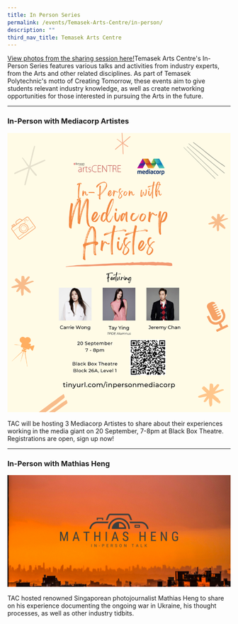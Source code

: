 ```yaml
---
title: In Person Series
permalink: /events/Temasek-Arts-Centre/in-person/
description: ""
third_nav_title: Temasek Arts Centre
---
```

[View photos from the sharing session here!](https://www.flickr.com/photos/digitalmediacrewtp/albums/72177720299974338)Temasek Arts Centre's In-Person Series features various talks and activities from industry experts, from the Arts and other related disciplines. As part of Temasek Polytechnic's motto of Creating Tomorrow, these events aim to give students relevant industry knowledge, as well as create networking opportunities for those interested in pursuing the Arts in the future.

---

### In-Person with Mediacorp Artistes
![](/images/Events/Temasek%20Arts%20Centre/TAC_in_person_mediacorp.png)

TAC will be hosting 3 Mediacorp Artistes to share about their experiences working in the media giant on 20 September, 7-8pm at Black Box Theatre. Registrations are open, sign up now!

---

### In-Person with Mathias Heng
![](/images/Events/Temasek%20Arts%20Centre/TAC_in_person_mathias_heng.png)

TAC hosted renowned Singaporean photojournalist Mathias Heng to share on his experience documenting the ongoing war in Ukraine, his thought processes, as well as other industry tidbits.